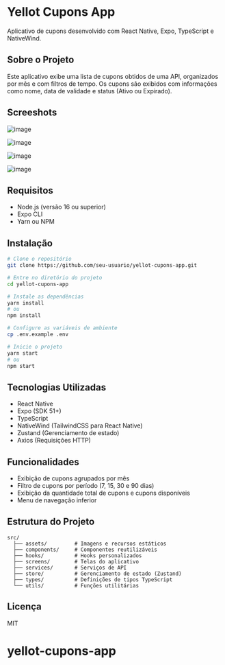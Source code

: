 # Yellot Cupons App

Aplicativo de cupons desenvolvido com React Native, Expo, TypeScript e NativeWind.

## Sobre o Projeto

Este aplicativo exibe uma lista de cupons obtidos de uma API, organizados por mês e com filtros de tempo. Os cupons são exibidos com informações como nome, data de validade e status (Ativo ou Expirado).

## Screeshots
![image](https://github.com/user-attachments/assets/4aa8c735-63eb-47e0-bf57-8d12dbb716e3)


![image](https://github.com/user-attachments/assets/e5bdb80f-aaac-4a30-ba56-59ab74e6ac0f)

![image](https://github.com/user-attachments/assets/b34e1a84-da8e-475f-a57a-45ad19629910)

![image](https://github.com/user-attachments/assets/eef988a3-2204-451e-8063-b8bb89b5a2b2)


## Requisitos

- Node.js (versão 16 ou superior)
- Expo CLI
- Yarn ou NPM

## Instalação

```bash
# Clone o repositório
git clone https://github.com/seu-usuario/yellot-cupons-app.git

# Entre no diretório do projeto
cd yellot-cupons-app

# Instale as dependências
yarn install
# ou
npm install

# Configure as variáveis de ambiente
cp .env.example .env

# Inicie o projeto
yarn start
# ou
npm start
```

## Tecnologias Utilizadas

- React Native
- Expo (SDK 51+)
- TypeScript
- NativeWind (TailwindCSS para React Native)
- Zustand (Gerenciamento de estado)
- Axios (Requisições HTTP)

## Funcionalidades

- Exibição de cupons agrupados por mês
- Filtro de cupons por período (7, 15, 30 e 90 dias)
- Exibição da quantidade total de cupons e cupons disponíveis
- Menu de navegação inferior

## Estrutura do Projeto

```
src/
  ├── assets/         # Imagens e recursos estáticos
  ├── components/     # Componentes reutilizáveis
  ├── hooks/          # Hooks personalizados
  ├── screens/        # Telas do aplicativo
  ├── services/       # Serviços de API
  ├── store/          # Gerenciamento de estado (Zustand)
  ├── types/          # Definições de tipos TypeScript
  └── utils/          # Funções utilitárias
```

## Licença

MIT
# yellot-cupons-app
